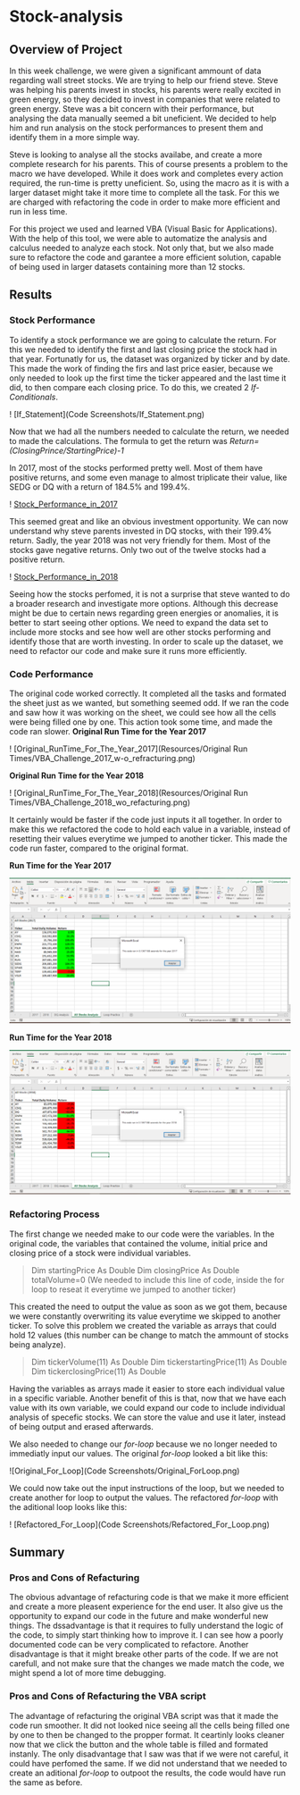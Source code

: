 # Stock-analysis

## Overview of Project
In this week challenge, we were given a significant ammount of data regarding wall street stocks. We are trying to help our friend steve. Steve was helping his parents invest in stocks, his parents were really excited in green energy, so they decided to invest in companies that were related to green energy. Steve was a bit concern with their performance, but analysing the data manually seemed a bit uneficient. We decided to help him and run analysis on the stock performances to present them and identify them in a more simple way. 

Steve is looking to analyse all the stocks availabe, and create a more complete research for his parents. This of course presents a problem to the macro we have developed. While it does work and completes every action required, the run-time is pretty uneficient. So, using the macro as it is with a larger dataset might take it more time to complete all the task. For this we are charged with refactoring the code in order to make more efficient and run in less time. 

For this project we used and learned VBA (Visual Basic for Applications). With the help of this tool, we were able to automatize the analysis and calculus needed to analyze each stock. Not only that, but we also made sure to refactore the code and garantee a more efficient solution, capable of being used in larger datasets containing more than 12 stocks.

## Results

### Stock Performance
To identify a stock performance we are going to calculate the return. For this we needed to identify the first and last closing price the stock had in that year. Fortunatly for us, the dataset was organized by ticker and by date. This made the work of finding the firs and last price easier, because we only needed to look up the first time the ticker appeared and the last time it did, to then compare each closing price. To do this, we created 2 *If-Conditionals*. 

! [If_Statement](Code Screenshots/If_Statement.png)

Now that we had all the numbers needed to calculate the return, we needed to made the calculations. The formula to get the return was *Return=(ClosingPrince/StartingPrice)-1*

In 2017, most of the stocks performed pretty well. Most of them have positive returns, and some even manage to almost triplicate their value, like SEDG or DQ with a return of 184.5% and 199.4%.

! [Stock_Performance_in_2017](Resources/Results/VBA_Results_2017.png)

This seemed great and like an obvious investment opportunity. We can now understand why steve parents invested in DQ stocks, with their 199.4% return. Sadly, the year 2018 was not very friendly for them. Most of the stocks gave negative returns. Only two out of the twelve stocks had a positive return.

! [Stock_Performance_in_2018](Resources/Results/VBA_Results_2018.png)

Seeing how the stocks perfomed, it is not a surprise that steve wanted to do a broader research and investigate more options. Although this decrease might be due to certain news regarding green energies or anomalies, it is better to start seeing other options. We need to expand the data set to include more stocks and see how well are other stocks performing and identify those that are worth investing. In order to scale up the dataset, we need to refactor our code and make sure it runs more efficiently. 

### Code Performance

The original code worked correctly. It completed all the tasks and formated the sheet just as we wanted, but something seemed odd. If we ran the code and saw how it was working on the sheet, we could see how all the cells were being filled one by one. This action took some time, and made the code ran slower. 
**Original Run Time for the Year 2017**

! [Original_RunTime_For_The_Year_2017](Resources/Original Run Times/VBA_Challenge_2017_w-o_refracturing.png)

**Original Run Time for the Year 2018**

! [Original_RunTime_For_The_Year_2018](Resources/Original Run Times/VBA_Challenge_2018_wo_refacturing.png)

It certainly would be faster if the code just inputs it all together. In order to make this we refactored the code to hold each value in a variable, instead of resetting their values everytime we jumped to another ticker. This made the code run faster, compared to the original format.

**Run Time for the Year 2017**

![Refactored_Runtime_For_The_Year_2017](Resources/VBA_Challenge_2017.png)

**Run Time for the Year 2018**

![Refactored_Runtime_For_The_Year_2018](Resources/VBA_Challenge_2018.png)

### Refactoring Process
The first change we needed make to our code were the variables. In the original code, the variables that contained the volume, initial price and closing price of a stock were individual variables. 
> Dim startingPrice As Double
> Dim closingPrice As Double
> totalVolume=0 (We needed to include this line of code, inside the for loop to reseat it everytime we jumped to another ticker)

This created the need to output the value as soon as we got them, because we were constantly overwriting its value everytime we skipped to another ticker. To solve this problem we created the variable as arrays that could hold 12 values (this number can be change to match the ammount of stocks being analyze). 
> Dim tickerVolume(11) As Double
> Dim tickerstartingPrice(11) As Double
> Dim tickerclosingPrice(11) As Double

Having the variables as arrays made it easier to store each individual value in a specific variable. Another benefit of this is that, now that we have each value with its own variable, we could expand our code to include individual analysis of specefic stocks. We can store the value and use it later, instead of being output and erased afterwards.

We also needed to change our *for-loop* because we no longer needed to immediatly input our values. The original *for-loop* looked a bit like this: 

![Original_For_Loop](Code Screenshots/Original_ForLoop.png)

We could now take out the input instructions of the loop, but we needed to create another for loop to output the values. The refactored *for-loop* with the aditional loop looks like this:

! [Refactored_For_Loop](Code Screenshots/Refactored_For_Loop.png)

## Summary

### Pros and Cons of Refacturing

The obvious advantage of refacturing code is that we make it more efficient and create a more pleasent experience for the end user. It also give us the opportunity to expand our code in the future and make wonderful new things. The dssadvantage is that it requires to fully understand the logic of the code, to simply start thinking how to improve it. I can see how a poorly documented code can be very complicated to refactore. Another disadvantage is that it might breake other parts of the code. If we are not carefull, and not make sure that the changes we made match the code, we might spend a lot of more time debugging.

### Pros and Cons of Refacturing the VBA script

The advantage of refacturing the original VBA script was that it made the code run smoother. It did not looked nice seeing all the cells being filled one by one to then be changed to the propper format. It ceartinly looks cleaner now that we click the button and the whole table is filled and formated instanly. The only disadvantage that I saw was that if we were not careful, it could have perfomed the same. If we did not understand that we needed to create an aditional *for-loop* to outpoot the results, the code would have run the same as before. 
